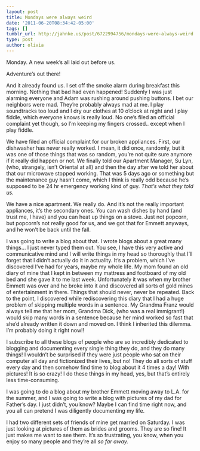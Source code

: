 ```yaml
---
layout: post
title: Mondays were always weird
date: '2011-06-20T08:34:42-05:00'
tags: []
tumblr_url: http://jahnke.us/post/6722994756/mondays-were-always-weird
type: post
author: olivia
---
```


Monday. A new week’s all laid out before us.

Adventure’s out there!

And it already found us. I set off the smoke alarm during breakfast this morning. Nothing that bad had even happened! Suddenly I was just alarming everyone and Adam was rushing around pushing buttons. I bet our neighbors were mad. They’re probably always mad at me. I play soundtracks too loud and I dry our clothes at 10 o’clock at night and I play fiddle, which everyone knows is really loud. No one’s filed an official complaint yet though, so I’m keeping my fingers crossed.. except when I play fiddle. 

We have filed an official complaint for our broken appliances. First, our dishwasher has never really worked. I mean, it did once, randomly, but it was one of those things that was so random, you’re not quite sure anymore if it really did happen or not. We finally told our Apartment Manager, Su Lyn, (who, strangely, isn’t Oriental at all) and then the day after we told her about that our microwave stopped working. That was 5 days ago or something but the maintenance guy hasn’t come, which I think is really odd because he’s supposed to be 24 hr emergency working kind of guy. *That’s what they told us.* 

We have a nice apartment. We really do. And it’s not the really important appliances, it’s the secondary ones. You can wash dishes by hand (and trust me, I have) and you can heat up things on a stove. Just not popcorn, but popcorn’s not really good for us, and we got that for Emmett anyways, and he won’t be back until the fall. 

I was going to write a blog about that. I wrote blogs about a great many things… I just never typed them out. You see, I have this very active and communicative mind and I will write things in my head so thoroughly that I’ll forget that I didn’t actually do it in actuality. It’s a problem, which I’ve discovered I’ve had for years, maybe my whole life. My mom found an old diary of mine that I kept in between my mattress and footboard of my old bed and she gave it to me last week. Unfortunately it was when my brother Emmett was over and he broke into it and discovered all sorts of gold mines of entertainment in there. Things that should never, never be repeated. Back to the point, I discovered while rediscovering this diary that I had a huge problem of skipping multiple words in a sentence. My Grandma Franz would always tell me that her mom, Grandma Dick, (who was a real immigrant!) would skip many words in a sentence because her mind worked so fast that she’d already written it down and moved on. I think I inherited this dilemma. I’m probably doing it right now!!

I subscribe to all these blogs of people who are so incredibly dedicated to blogging and documenting every single thing they do, and they do many things! I wouldn’t be surprised if they were just people who sat on their computer all day and fictionized their lives, but no! They do all sorts of stuff every day and then somehow find time to blog about it 4 times a day! With pictures! It is so crazy! I do these things in my head, yes, but that’s entirely less time-consuming. 

I was going to do a blog about my brother Emmett moving away to L.A. for the summer, and I was going to write a blog with pictures of my dad for Father’s day. I just didn’t, you know? Maybe I can find time right now, and you all can pretend I was diligently documenting my life. 

I had two different sets of friends of mine get married on Saturday. I was just looking at pictures of them as brides and grooms. They are so fine! It just makes me want to see them. It’s so frustrating, you know, when you enjoy so many people and they’re all *so far away.* 

